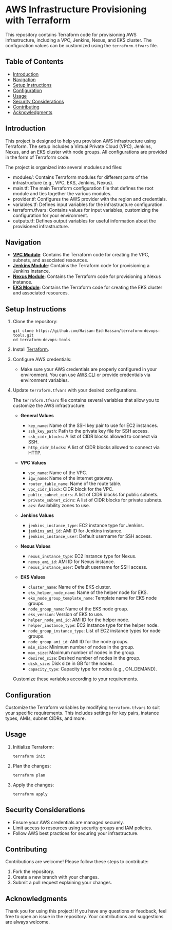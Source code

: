 # AWS Infrastructure Provisioning with Terraform

This repository contains Terraform code for provisioning AWS infrastructure, including a VPC, Jenkins, Nexus, and EKS cluster. The configuration values can be customized using the `terraform.tfvars` file.

## Table of Contents

- [Introduction](#introduction)
- [Navigation](#navigation)
- [Setup Instructions](#setup-instructions)
- [Configuration](#configuration)
- [Usage](#usage)
- [Security Considerations](#security-considerations)
- [Contributing](#contributing)
- [Acknowledgments](#acknowledgments)

## Introduction

This project is designed to help you provision AWS infrastructure using Terraform. The setup includes a Virtual Private Cloud (VPC), Jenkins, Nexus, and an EKS cluster with node groups. All configurations are provided in the form of Terraform code.

The project is organized into several modules and files:

- modules/: Contains Terraform modules for different parts of the infrastructure (e.g., VPC, EKS, Jenkins, Nexus).
- main.tf: The main Terraform configuration file that defines the root module and ties together the various modules.
- provider.tf: Configures the AWS provider with the region and credentials.
- variables.tf: Defines input variables for the infrastructure configuration.
- terraform.tfvars: Contains values for input variables, customizing the configuration for your environment.
- outputs.tf: Defines output variables for useful information about the provisioned infrastructure.

## Navigation

- **[VPC Module](modules/vpc)**: Contains the Terraform code for creating the VPC, subnets, and associated resources.
- **[Jenkins Module](modules/jenkins)**: Contains the Terraform code for provisioning a Jenkins instance.
- **[Nexus Module](modules/nexus)**: Contains the Terraform code for provisioning a Nexus instance.
- **[EKS Module](modules/eks)**: Contains the Terraform code for creating the EKS cluster and associated resources.

## Setup Instructions

1. Clone the repository:
    ```shell
    git clone https://github.com/Hassan-Eid-Hassan/terraform-devops-tools.git
    cd terraform-devops-tools
    ```

2. Install [Terraform](https://learn.hashicorp.com/tutorials/terraform/install-cli).

3. Configure AWS credentials:
    - Make sure your AWS credentials are properly configured in your environment. You can use [AWS CLI](https://aws.amazon.com/cli/) or provide credentials via environment variables.

4. Update `terraform.tfvars` with your desired configurations.

    The `terraform.tfvars` file contains several variables that allow you to customize the AWS infrastructure:

    - **General Values**
        - `key_name`: Name of the SSH key pair to use for EC2 instances.
        - `ssh_key_path`: Path to the private key file for SSH access.
        - `ssh_cidr_blocks`: A list of CIDR blocks allowed to connect via SSH.
        - `http_cidr_blocks`: A list of CIDR blocks allowed to connect via HTTP.

    - **VPC Values**
        - `vpc_name`: Name of the VPC.
        - `igw_name`: Name of the internet gateway.
        - `router_table_name`: Name of the route table.
        - `vpc_cidr_block`: CIDR block for the VPC.
        - `public_subnet_cidrs`: A list of CIDR blocks for public subnets.
        - `private_subnet_cidrs`: A list of CIDR blocks for private subnets.
        - `azs`: Availability zones to use.

    - **Jenkins Values**
        - `jenkins_instance_type`: EC2 instance type for Jenkins.
        - `jenkins_ami_id`: AMI ID for Jenkins instance.
        - `jenkins_instance_user`: Default username for SSH access.

    - **Nexus Values**
        - `nexus_instance_type`: EC2 instance type for Nexus.
        - `nexus_ami_id`: AMI ID for Nexus instance.
        - `nexus_instance_user`: Default username for SSH access.

    - **EKS Values**
        - `cluster_name`: Name of the EKS cluster.
        - `eks_helper_node_name`: Name of the helper node for EKS.
        - `eks_node_group_template_name`: Template name for EKS node groups.
        - `node_group_name`: Name of the EKS node group.
        - `eks_version`: Version of EKS to use.
        - `helper_node_ami_id`: AMI ID for the helper node.
        - `helper_instance_type`: EC2 instance type for the helper node.
        - `node_group_instance_type`: List of EC2 instance types for node groups.
        - `node_group_ami_id`: AMI ID for the node groups.
        - `min_size`: Minimum number of nodes in the group.
        - `max_size`: Maximum number of nodes in the group.
        - `desired_size`: Desired number of nodes in the group.
        - `disk_size`: Disk size in GB for the nodes.
        - `capacity_type`: Capacity type for nodes (e.g., ON_DEMAND).

    Customize these variables according to your requirements.

## Configuration

Customize the Terraform variables by modifying `terraform.tfvars` to suit your specific requirements. This includes settings for key pairs, instance types, AMIs, subnet CIDRs, and more.

## Usage

1. Initialize Terraform:
    ```shell
    terraform init
    ```

2. Plan the changes:
    ```shell
    terraform plan
    ```

3. Apply the changes:
    ```shell
    terraform apply
    ```

## Security Considerations

- Ensure your AWS credentials are managed securely.
- Limit access to resources using security groups and IAM policies.
- Follow AWS best practices for securing your infrastructure.

## Contributing

Contributions are welcome! Please follow these steps to contribute:

1. Fork the repository.
2. Create a new branch with your changes.
3. Submit a pull request explaining your changes.

## Acknowledgments

Thank you for using this project! If you have any questions or feedback, feel free to open an issue in the repository. Your contributions and suggestions are always welcome.